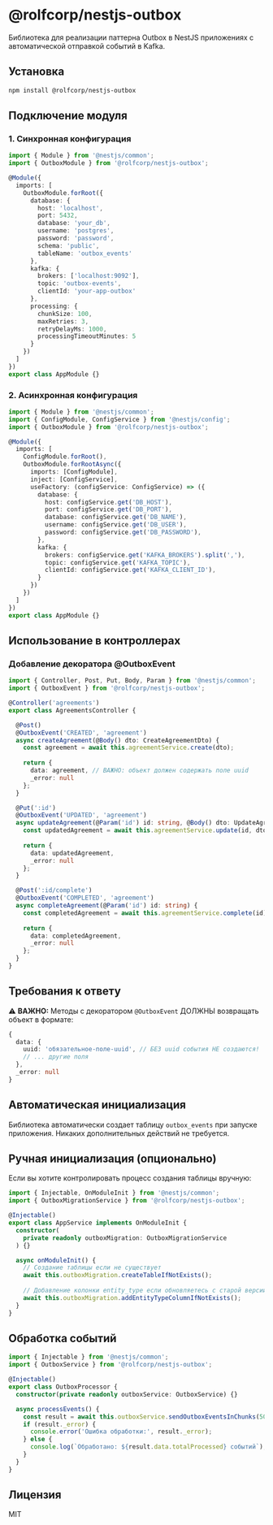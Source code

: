# @rolfcorp/nestjs-outbox

Библиотека для реализации паттерна Outbox в NestJS приложениях с автоматической отправкой событий в Kafka.

## Установка

```bash
npm install @rolfcorp/nestjs-outbox
```

## Подключение модуля

### 1. Синхронная конфигурация

```typescript
import { Module } from '@nestjs/common';
import { OutboxModule } from '@rolfcorp/nestjs-outbox';

@Module({
  imports: [
    OutboxModule.forRoot({
      database: {
        host: 'localhost',
        port: 5432,
        database: 'your_db',
        username: 'postgres',
        password: 'password',
        schema: 'public',
        tableName: 'outbox_events'
      },
      kafka: {
        brokers: ['localhost:9092'],
        topic: 'outbox-events',
        clientId: 'your-app-outbox'
      },
      processing: {
        chunkSize: 100,
        maxRetries: 3,
        retryDelayMs: 1000,
        processingTimeoutMinutes: 5
      }
    })
  ]
})
export class AppModule {}
```

### 2. Асинхронная конфигурация

```typescript
import { Module } from '@nestjs/common';
import { ConfigModule, ConfigService } from '@nestjs/config';
import { OutboxModule } from '@rolfcorp/nestjs-outbox';

@Module({
  imports: [
    ConfigModule.forRoot(),
    OutboxModule.forRootAsync({
      imports: [ConfigModule],
      inject: [ConfigService],
      useFactory: (configService: ConfigService) => ({
        database: {
          host: configService.get('DB_HOST'),
          port: configService.get('DB_PORT'),
          database: configService.get('DB_NAME'),
          username: configService.get('DB_USER'),
          password: configService.get('DB_PASSWORD'),
        },
        kafka: {
          brokers: configService.get('KAFKA_BROKERS').split(','),
          topic: configService.get('KAFKA_TOPIC'),
          clientId: configService.get('KAFKA_CLIENT_ID'),
        }
      })
    })
  ]
})
export class AppModule {}
```

## Использование в контроллерах

### Добавление декоратора @OutboxEvent

```typescript
import { Controller, Post, Put, Body, Param } from '@nestjs/common';
import { OutboxEvent } from '@rolfcorp/nestjs-outbox';

@Controller('agreements')
export class AgreementsController {

  @Post()
  @OutboxEvent('CREATED', 'agreement')
  async createAgreement(@Body() dto: CreateAgreementDto) {
    const agreement = await this.agreementService.create(dto);
    
    return {
      data: agreement, // ВАЖНО: объект должен содержать поле uuid
      _error: null
    };
  }

  @Put(':id')
  @OutboxEvent('UPDATED', 'agreement')
  async updateAgreement(@Param('id') id: string, @Body() dto: UpdateAgreementDto) {
    const updatedAgreement = await this.agreementService.update(id, dto);
    
    return {
      data: updatedAgreement,
      _error: null
    };
  }

  @Post(':id/complete')
  @OutboxEvent('COMPLETED', 'agreement')
  async completeAgreement(@Param('id') id: string) {
    const completedAgreement = await this.agreementService.complete(id);
    
    return {
      data: completedAgreement,
      _error: null
    };
  }
}
```

## Требования к ответу

⚠️ **ВАЖНО:** Методы с декоратором `@OutboxEvent` ДОЛЖНЫ возвращать объект в формате:

```typescript
{
  data: {
    uuid: 'обязательное-поле-uuid', // БЕЗ uuid события НЕ создаются!
    // ... другие поля
  },
  _error: null
}
```

## Автоматическая инициализация

Библиотека автоматически создает таблицу `outbox_events` при запуске приложения. Никаких дополнительных действий не требуется.

## Ручная инициализация (опционально)

Если вы хотите контролировать процесс создания таблицы вручную:

```typescript
import { Injectable, OnModuleInit } from '@nestjs/common';
import { OutboxMigrationService } from '@rolfcorp/nestjs-outbox';

@Injectable()
export class AppService implements OnModuleInit {
  constructor(
    private readonly outboxMigration: OutboxMigrationService
  ) {}

  async onModuleInit() {
    // Создание таблицы если не существует
    await this.outboxMigration.createTableIfNotExists();
    
    // Добавление колонки entity_type если обновляетесь с старой версии
    await this.outboxMigration.addEntityTypeColumnIfNotExists();
  }
}
```

## Обработка событий

```typescript
import { Injectable } from '@nestjs/common';
import { OutboxService } from '@rolfcorp/nestjs-outbox';

@Injectable()
export class OutboxProcessor {
  constructor(private readonly outboxService: OutboxService) {}

  async processEvents() {
    const result = await this.outboxService.sendOutboxEventsInChunks(50);
    if (result._error) {
      console.error('Ошибка обработки:', result._error);
    } else {
      console.log(`Обработано: ${result.data.totalProcessed} событий`);
    }
  }
}
```

## Лицензия

MIT 